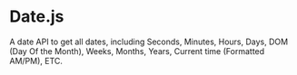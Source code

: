 # Date.js
A date API to get all dates, including Seconds, Minutes, Hours, Days, DOM (Day Of the Month), Weeks, Months, Years, Current time (Formatted AM/PM), ETC.
